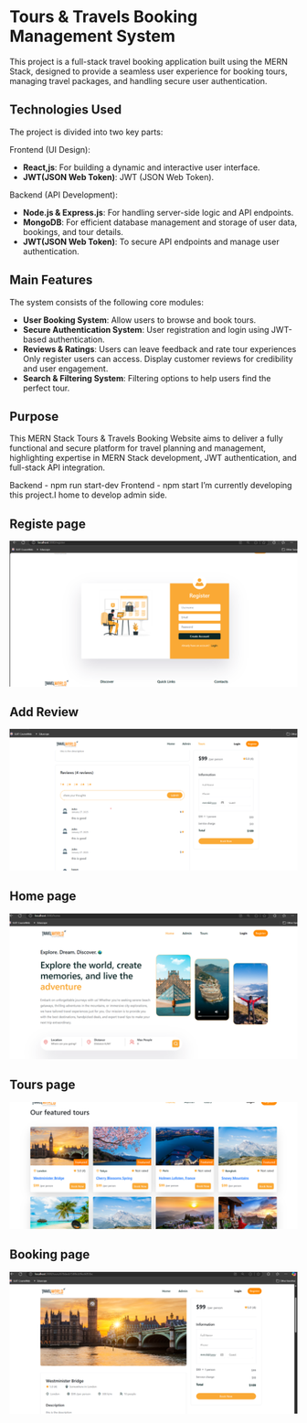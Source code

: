 # Tours & Travels Booking Management System  

This project is a full-stack travel booking application built using the MERN Stack, designed to provide a seamless user experience for booking tours, managing travel packages, and handling secure user authentication.

## Technologies Used  

The project is divided into two key parts:

Frontend (UI Design):  
- **React,js**: For building a dynamic and interactive user interface.
- **JWT(JSON Web Token)**:  JWT (JSON Web Token).
  
Backend (API Development):
- **Node.js & Express.js**:  For handling server-side logic and API endpoints.
- **MongoDB**: For efficient database management and storage of user data, bookings, and tour details.
- **JWT(JSON Web Token)**: To secure API endpoints and manage user authentication.
## Main Features  

The system consists of the following core modules:  
- **User Booking System**: Allow users to browse and book tours.
- **Secure Authentication System**: User registration and login using JWT-based authentication.
- **Reviews & Ratings**: Users can leave feedback and rate tour experiences
                         Only register users can access.
                         Display customer reviews for credibility and user engagement.
- **Search & Filtering System**: Filtering options to help users find the perfect tour.  


## Purpose  

This MERN Stack Tours & Travels Booking Website aims to deliver a fully functional and secure platform for travel planning and management, highlighting expertise in MERN Stack development, JWT authentication, and full-stack API integration.

Backend - npm run start-dev
Frontend - npm start
I’m currently developing this project.I home to develop admin side. 

## Registe page
![image alert](https://github.com/AvishkaRodrigooo/Tour-Management/blob/main/Register.png)

## Add Review
![image alert](https://github.com/AvishkaRodrigooo/Tour-Management/blob/main/AddReview.png)

## Home page
![image alert](https://github.com/AvishkaRodrigooo/Tour-Management/blob/main/Home.png)

## Tours page
![image alert](https://github.com/AvishkaRodrigooo/Tour-Management/blob/main/Tours.png)

## Booking page
![image alert](https://github.com/AvishkaRodrigooo/Tour-Management/blob/main/Booking.png)


